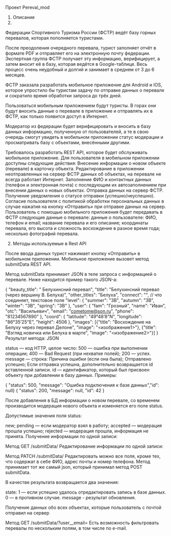 Проект Pereval_mod

1. Описание
2. 
Федерации Спортивного Туризма России (ФСТР) ведёт базу горных перевалов, которая пополняется туристами.

После преодоления очередного перевала, турист заполняет отчёт в формате PDF и отправляет его на электронную почту федерации. Экспертная группа ФСТР получает эту информацию, верифицирует, а затем вносит её в базу, которая ведётся в Google-таблице. Весь процесс очень неудобный и долгий и занимает в среднем от 3 до 6 месяцев.

ФСТР заказала разработать мобильное приложение для Android и IOS, которое упростило бы туристам задачу по отправке данных о перевале и сократило время обработки запроса до трёх дней.

Пользоваться мобильным приложением будут туристы. В горах они будут вносить данные о перевале в приложение и отправлять их в ФСТР, как только появится доступ в Интернет.

Модератор из федерации будет верифицировать и вносить в базу данных информацию, полученную от пользователей, а те в свою очередь смогут увидеть в мобильном приложении статус модерации и просматривать базу с объектами, внесёнными другими.

Требовалось разработать REST API, которое будет обслуживать мобильное приложение.
Для пользователя в мобильном приложении доступны следующие действия:
Внесение информации о новом объекте (перевале) в карточку объекта.
Редактирование в приложении неотправленных на сервер ФСТР данных об объектах, на перевале не всегда работает Интернет.
Заполнение ФИО и контактных данных (телефон и электронная почта) с последующим их автозаполнением при внесении данных о новых объектах.
Отправка данных на сервер ФСТР.
Получение уведомления о статусе отправки (успешно/неуспешно).
Согласие пользователя с политикой обработки персональных данных в случае нажатия на кнопку «Отправить» при отправке данных на сервер.
Пользователь с помощью мобильного приложения будет передавать в ФСТР следующие данные о перевале:
данные о пользователе: ФИО, телефон и email;
название перевала и его описание;
координаты перевала, его высота и сложность восхождение в разное время года;
несколько фотографий перевала.

2. Методы используемые в Rest API

После ввода данных турист нажимает кнопку «Отправить» в мобильном приложении. Мобильное приложение вызовет метод submitData REST API.

Метод submitData принимает JSON в теле запроса с информацией о перевале. Ниже находится пример такого JSON-а:

{
    "beauty_title": "	Белухинсний перевал",
    "title": "Белухинсний перевал (через вершину В. Белуха)",
    "other_titles": "Белуха",
    "connect": "", // что соединяет, текстовое поле
    "level": {
        "summer": "3B",
        "autumn": "3B",
        "winter": "3B",
        "spring": "3B"
    },
    "user": {
        "fam": "Грозный",
        "name": "Иван",
        "otc": "Васильевич",
        "email": "cometome@son.ru",
        "phone": "81234567890"
    },
    "coord": {
        "latitude": "49°48’8"N",
        "longitude": "86°35’25"E",
        "height": 4506
    },
    "images": [{"title": "Восхождение на Белуху через перевал Делоне", "image": "<изображение1>"},
    {"title": "Взгляд новичка или Белуха в марте", "image": "<изображение2>"}]
}
Результат метода: JSON

status — код HTTP, целое число:
500 — ошибка при выполнении операции;
400 — Bad Request (при нехватке полей);
200 — успех.
message — строка:
Причина ошибки (если она была);
Отправлено успешно;
Если отправка успешна, дополнительно возвращается id вставленной записи.
id — идентификатор, который был присвоен объекту при добавлении в базу данных.
Примеры:

{ "status": 500, "message": "Ошибка подключения к базе данных","id": null}
{ "status": 200, "message": null, "id": 42 }

После добавления в БД информации о новом перевале, со временем производится модерация нового объекта и изменяется его поле status.

Допустимые значения поля status:

new;
pending — если модератор взял в работу;
accepted — модерация прошла успешно;
rejected — модерация прошла, информация не принята.
Получение информации по одной записи:

Метод GET /submitData/<id>
Редактирование информации по одной записи:

Метод PATCH /submitData/<id>
Редактировать можно все поля, кроме тех, что содержат в себе ФИО, адрес почты и номер телефона. Метод принимает тот же самый json, который принимал метод POST submitData.

В качестве результата возвращается два значения:

state:
1 — если успешно удалось отредактировать запись в базе данных.
0 — в противном случае.
message - результат обновления.

Получение данных обо всех объектах, которые пользователь с почтой отправил на сервер

Метод GET /submitData/?user__email=<email>
Есть возможность фильтровать перевалы по нескольким полям, в том числе по e-mail.